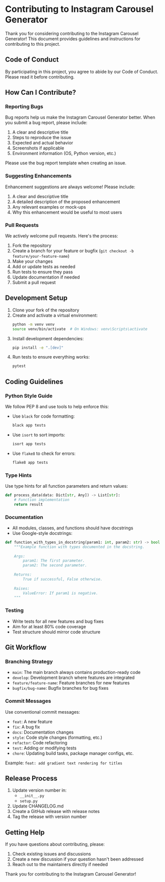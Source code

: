 # Contributing to Instagram Carousel Generator

Thank you for considering contributing to the Instagram Carousel Generator! This document provides guidelines and instructions for contributing to this project.

## Code of Conduct

By participating in this project, you agree to abide by our Code of Conduct. Please read it before contributing.

## How Can I Contribute?

### Reporting Bugs

Bug reports help us make the Instagram Carousel Generator better. When you submit a bug report, please include:

1. A clear and descriptive title
2. Steps to reproduce the issue
3. Expected and actual behavior
4. Screenshots if applicable
5. Environment information (OS, Python version, etc.)

Please use the bug report template when creating an issue.

### Suggesting Enhancements

Enhancement suggestions are always welcome! Please include:

1. A clear and descriptive title
2. A detailed description of the proposed enhancement
3. Any relevant examples or mock-ups
4. Why this enhancement would be useful to most users

### Pull Requests

We actively welcome pull requests. Here's the process:

1. Fork the repository
2. Create a branch for your feature or bugfix (`git checkout -b feature/your-feature-name`)
3. Make your changes
4. Add or update tests as needed
5. Run tests to ensure they pass
6. Update documentation if needed
7. Submit a pull request

## Development Setup

1. Clone your fork of the repository
2. Create and activate a virtual environment:
   ```bash
   python -m venv venv
   source venv/bin/activate  # On Windows: venv\Scripts\activate
   ```
3. Install development dependencies:
   ```bash
   pip install -e ".[dev]"
   ```
4. Run tests to ensure everything works:
   ```bash
   pytest
   ```

## Coding Guidelines

### Python Style Guide

We follow PEP 8 and use tools to help enforce this:

- Use `black` for code formatting:
  ```bash
  black app tests
  ```
- Use `isort` to sort imports:
  ```bash
  isort app tests
  ```
- Use `flake8` to check for errors:
  ```bash
  flake8 app tests
  ```

### Type Hints

Use type hints for all function parameters and return values:

```python
def process_data(data: Dict[str, Any]) -> List[str]:
    # Function implementation
    return result
```

### Documentation

- All modules, classes, and functions should have docstrings
- Use Google-style docstrings:

```python
def function_with_types_in_docstring(param1: int, param2: str) -> bool:
    """Example function with types documented in the docstring.
    
    Args:
        param1: The first parameter.
        param2: The second parameter.
        
    Returns:
        True if successful, False otherwise.
    
    Raises:
        ValueError: If param1 is negative.
    """
```

### Testing

- Write tests for all new features and bug fixes
- Aim for at least 80% code coverage
- Test structure should mirror code structure

## Git Workflow

### Branching Strategy

- `main`: The main branch always contains production-ready code
- `develop`: Development branch where features are integrated
- `feature/feature-name`: Feature branches for new features
- `bugfix/bug-name`: Bugfix branches for bug fixes

### Commit Messages

Use conventional commit messages:

- `feat`: A new feature
- `fix`: A bug fix
- `docs`: Documentation changes
- `style`: Code style changes (formatting, etc.)
- `refactor`: Code refactoring
- `test`: Adding or modifying tests
- `chore`: Updating build tasks, package manager configs, etc.

Example: `feat: add gradient text rendering for titles`

## Release Process

1. Update version number in:
   - `__init__.py`
   - `setup.py`
2. Update CHANGELOG.md
3. Create a GitHub release with release notes
4. Tag the release with version number

## Getting Help

If you have questions about contributing, please:

1. Check existing issues and discussions
2. Create a new discussion if your question hasn't been addressed
3. Reach out to the maintainers directly if needed

Thank you for contributing to the Instagram Carousel Generator!
